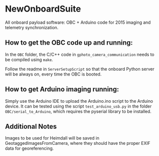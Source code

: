 ﻿# NewOnboardSuite
All onboard payload software: OBC + Arduino code for 2015 imaging and telemetry synchronization.

## How to get the OBC code up and running:

In the `OBC` folder, the C/C++ code in `gphoto_camera_communication` needs to be compiled using `make`.

Follow the readme in `ServerSetupScript` so that the onboard Python server will be always on, every time the OBC is booted.

## How to get Arduino imaging running:
Simply use the Arduino IDE to upload the Arduino.ino script to the Arduino device. It can be tested using the script `test_arduino_usb.py` in the folder `OBC/serial_to_Arduino`, which requires the pyserial library to be installed.

## Additional Notes
Images to be used for Heimdall will be saved in GeotaggedImagesFromCamera, where they should have the proper EXIF data for georeferencing.
